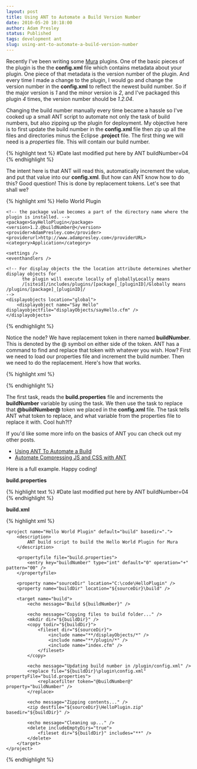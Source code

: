 ```yaml
---
layout: post
title: Using ANT to Automate a Build Version Number
date: 2010-05-20 10:18:00
author: Adam Presley
status: Published
tags: development ant
slug: using-ant-to-automate-a-build-version-number
---
```

Recently I've been writing some [Mura](http://www.getmura.com/)
plugins. One of the basic pieces of the plugin is the the
**config.xml** file which contains metadata about your plugin. One piece
of that metadata is the version number of the plugin. And every time I
made a change to the plugin, I would go and change the version number in
the **config.xml** to reflect the newest build number. So if the major
version is *1* and the minor version is *2*, and I've packaged this
plugin *4* times, the version number should be *1.2.04*.

Changing the build number manually every time became a hassle so I've
cooked up a small ANT script to automate not only the task of build
numbers, but also zipping up the plugin for deployment.
My objective here is to first update the build number in the
**config.xml** file then zip up all the files and directories minus the
Eclipse **.project** file. The first thing we will need is a
*properties* file. This will contain our build number.

{% highlight text %}
#Date last modified put here by ANT
buildNumber=04
{% endhighlight %}

The intent here is that ANT will read this, automatically increment the
value, and put that value into our **config.xml**. But how can ANT know
how to do this? Good question! This is done by replacement tokens. Let's
see that shall we?

{% highlight xml %}
<plugin>
	<name>Hello World Plugin</name>

	<!-- the package value becomes a part of the directory name where the plugin is installed. -->
	<package>SayHelloPlugin</package>
	<version>1.2.@buildNumber@</version>
	<provider>AdamPresley.com</provider>
	<providerurl>http://www.adampresley.com</providerURL>
	<category>Application</category>

	<settings />
	<eventhandlers />

	<!-- For display objects the the location attribute determines whether display objects for
		  the plugin will execute locally of globallyLocally means
		  /[siteid]/includes/plugins/[package]_[pluginID]/Globally means /plugins/[package]_[pluginID]/
	-->
	<displayobjects location="global">
		<displayobject name="Say Hello" displayobjectfile="displayObjects/sayHello.cfm" />
	</displayobjects>
</plugin>
{% endhighlight %}

Notice the *<version>* node? We have replacement token in there named
**buildNumber**. This is denoted by the @ symbol on either side of the
token. ANT has a command to find and replace that token with whatever
you wish. How? First we need to load our properties file and increment
the build number. Then we need to do the replacement. Here's how that
works.

{% highlight xml %}
<propertyfile file="build.properties">
	<entry key="buildNumber" type="int" default="0" operation="+" pattern="00" />
</propertyfile>

<echo message="Updating build number in /plugin/config.xml" />
<replace file="${buildDir}\plugin\config.xml" propertyFile="build.properties">
	<replacefilter token="@buildNumber@" property="buildNumber" />
</replace>
{% endhighlight %}

The first task, *<propertyfile>* reads the **build.properties**
file and increments the **buildNumber** variable by using the
*<entry>* task. We then use the *<replace>* task to replace that
**@buildNumber@** token we placed in the **config.xml** file. The
*<replacefilter>* task tells ANT what token to replace, and what
variable from the properties file to replace it with. Cool huh?!?

If you'd like some more info on the basics of ANT you can check out my
other posts.

- [Using ANT To Automate a Build](#post/2009/01/using-ant-to-automate-a-build)
- [Automate Compressing JS and CSS with ANT](#post/2009/12/automate-compressing-js-and-css-with-ant)

Here is a full example. Happy coding!

**build.properties**

{% highlight text %}
#Date last modified put here by ANT
buildNumber=04
{% endhighlight %}


**build.xml**

{% highlight xml %}
<?xml version="1.0" encoding="UTF-8"?>
	<project name="Hello World Plugin" default="build" basedir=".">
		<description>
			ANT build script to build the Hello World Plugin for Mura
		</description>

		<propertyfile file="build.properties">
			<entry key="buildNumber" type="int" default="0" operation="+" pattern="00" />
		</propertyfile>

		<property name="sourceDir" location="C:\code\HelloPlugin" />
		<property name="buildDir" location="${sourceDir}\build" />

		<target name="build">
			<echo message="Build ${buildNumber}" />

			<echo message="Copying files to build folder..." />
			<mkdir dir="${buildDir}" />
			<copy todir="${buildDir}">
				<fileset dir="${sourceDir}">
					<include name="**/displayObjects/*" />
					<include name="**/plugin/*" />
					<include name="index.cfm" />
				</fileset>
			</copy>

			<echo message="Updating build number in /plugin/config.xml" />
			<replace file="${buildDir}\plugin\config.xml" propertyFile="build.properties">
				<replacefilter token="@buildNumber@" property="buildNumber" />
			</replace>

			<echo message="Zipping contents..." />
			<zip destfile="${sourceDir}\HelloPlugin.zip" basedir="${buildDir}" />

			<echo message="Cleaning up..." />
			<delete includeEmptyDirs="true">
				<fileset dir="${buildDir}" includes="**" />
			</delete>
		</target>
	</project>
{% endhighlight %}